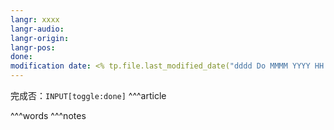 ```yaml
---
langr: xxxx
langr-audio: 
langr-origin: 
langr-pos: 
done: 
modification date: <% tp.file.last_modified_date("dddd Do MMMM YYYY HH:mm:ss") %>
---
```

完成否：`INPUT[toggle:done]`
^^^article



^^^words
^^^notes